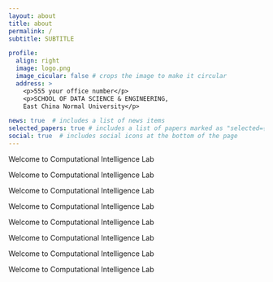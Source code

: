 ```yaml
---
layout: about
title: about
permalink: /
subtitle: SUBTITLE

profile:
  align: right
  image: logo.png
  image_cicular: false # crops the image to make it circular
  address: >
    <p>555 your office number</p>
    <p>SCHOOL OF DATA SCIENCE & ENGINEERING,
    East China Normal University</p>

news: true  # includes a list of news items
selected_papers: true # includes a list of papers marked as "selected={true}"
social: true  # includes social icons at the bottom of the page
---
```


Welcome to Computational Intelligence Lab

Welcome to Computational Intelligence Lab

Welcome to Computational Intelligence Lab

Welcome to Computational Intelligence Lab

Welcome to Computational Intelligence Lab

Welcome to Computational Intelligence Lab

Welcome to Computational Intelligence Lab

Welcome to Computational Intelligence Lab